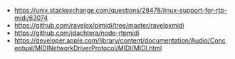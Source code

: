 * https://unix.stackexchange.com/questions/28478/linux-support-for-rtp-midi/63074
* https://github.com/ravelox/pimidi/tree/master/raveloxmidi
* https://github.com/jdachtera/node-rtpmidi
* https://developer.apple.com/library/content/documentation/Audio/Conceptual/MIDINetworkDriverProtocol/MIDI/MIDI.html
